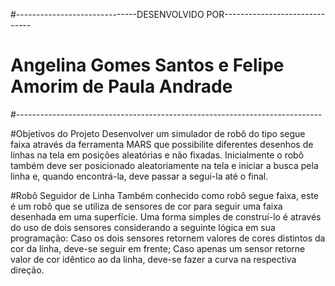 #------------------------------DESENVOLVIDO POR------------------------------
#                Angelina Gomes Santos e Felipe Amorim de Paula Andrade                   
#----------------------------------------------------------------------------

#Objetivos do Projeto
Desenvolver um simulador de robô do tipo segue faixa através da ferramenta MARS que possibilite diferentes desenhos de linhas na tela em posições aleatórias e não fixadas. Inicialmente o robô também deve ser posicionado aleatoriamente na tela e iniciar a busca pela linha e, quando encontrá-la, deve passar a segui-la até o final.

#Robô Seguidor de Linha
Também conhecido como robô segue faixa, este é um robô que se utiliza de sensores de cor para seguir uma faixa desenhada em uma superfície. Uma forma simples de construí-lo é através do uso de dois sensores considerando a seguinte lógica em sua programação:
Caso os dois sensores retornem valores de cores distintos da cor da linha, deve-se seguir em frente;
Caso apenas um sensor retorne valor de cor idêntico ao da linha, deve-se fazer a curva na respectiva direção.

